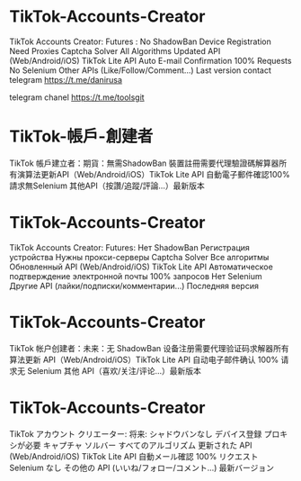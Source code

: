 # TikTok-Accounts-Creator
TikTok Accounts Creator: Futures : No ShadowBan Device Registration Need Proxies Captcha Solver All Algorithms Updated API (Web/Android/iOS) TikTok Lite API Auto E-mail Confirmation 100% Requests No Selenium Other APIs (Like/Follow/Comment...)  Last version 
contact telegram https://t.me/danirusa

telegram chanel https://t.me/toolsgit

# TikTok-帳戶-創建者
 TikTok 帳戶建立者：期貨：無需ShadowBan 裝置註冊需要代理驗證碼解算器所有演算法更新API（Web/Android/iOS）TikTok Lite API 自動電子郵件確認100% 請求無Selenium 其他API（按讚/追蹤/評論…）最新版本

 # TikTok-Accounts-Creator
TikTok Accounts Creator: Futures: Нет ShadowBan Регистрация устройства Нужны прокси-серверы Captcha Solver Все алгоритмы Обновленный API (Web/Android/iOS) TikTok Lite API Автоматическое подтверждение электронной почты 100% запросов Нет Selenium Другие API (лайки/подписки/комментарии...) Последняя версия

# TikTok-Accounts-Creator
TikTok 帐户创建者：未来：无 ShadowBan 设备注册需要代理验证码求解器所有算法更新 API（Web/Android/iOS）TikTok Lite API 自动电子邮件确认 100% 请求无 Selenium 其他 API（喜欢/关注/评论...）最新版本



# TikTok-Accounts-Creator
TikTok アカウント クリエーター: 将来: シャドウバンなし デバイス登録 プロキシが必要 キャプチャ ソルバー すべてのアルゴリズム 更新された API (Web/Android/iOS) TikTok Lite API 自動メール確認 100% リクエスト Selenium なし その他の API (いいね/フォロー/コメント...) 最新バージョン

